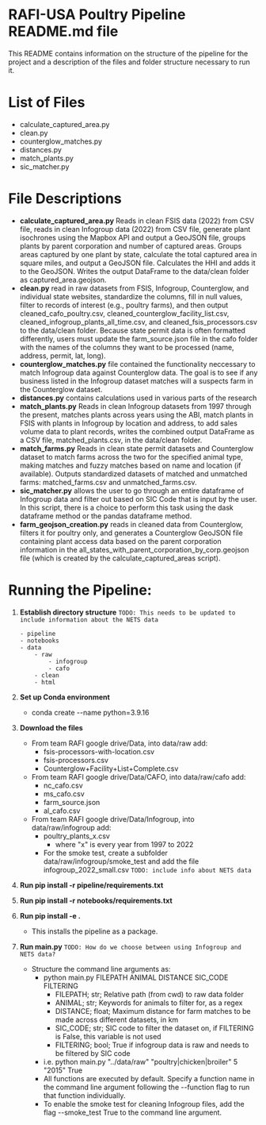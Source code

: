 # RAFI-USA Poultry Pipeline README.md file

This README contains information on the structure of the pipeline for the project and a description of the files and folder structure necessary to run it.

# List of Files

- calculate_captured_area.py
- clean.py
- counterglow_matches.py
- distances.py
- match_plants.py
- sic_matcher.py

# File Descriptions

- **calculate_captured_area.py** Reads in clean FSIS data (2022) from CSV file, reads in clean Infogroup data (2022) from CSV file, generate plant isochrones using the Mapbox API and output a GeoJSON file, groups plants by parent corporation and number of captured areas. Groups areas captured by one plant by state, calculate the total captured area in square miles, and output a GeoJSON file. Calculates the HHI and adds it to the GeoJSON. Writes the output DataFrame to the data/clean folder as captured_area.geojson.
- **clean.py** read in raw datasets from FSIS, Infogroup, Counterglow, and individual state websites, standardize the columns, fill in null values, filter to records of interest (e.g., poultry farms), and then output cleaned_cafo_poultry.csv, cleaned_counterglow_facility_list.csv, cleaned_infogroup_plants_all_time.csv, and cleaned_fsis_processors.csv to the data/clean folder. Because state permit data is often formatted differently, users must update the farm_source.json file in the cafo folder with the names of the columns they want to be processed (name, address, permit, lat, long).
- **counterglow_matches.py** file contained the functionality neccessary to match Infogroup data against Counterglow data. The goal is to see if any business listed in the Infogroup dataset matches will a suspects farm in the Counterglow dataset.
- **distances.py** contains calculations used in various parts of the research
- **match_plants.py** Reads in clean Infogroup datasets from 1997 through the present, matches plants across years using the ABI, match plants in FSIS with plants in Infogroup by location and address, to add sales volume data to plant records, writes the combined output DataFrame as a CSV file, matched_plants.csv, in the data/clean folder.
- **match_farms.py** Reads in clean state permit datasets and Counterglow dataset to match farms across the two for the specified animal type, making matches and fuzzy matches based on name and location (if available). Outputs standardized datasets of matched and unmatched farms: matched_farms.csv and unmatched_farms.csv.
- **sic_matcher.py** allows the user to go through an entire dataframe of Infogroup data and filter out based on SIC Code that is input by the user. In this script, there is a choice to perform this task using the dask dataframe method or the pandas dataframe method.
- **farm_geojson_creation.py** reads in cleaned data from Counterglow, filters it for poultry only, and generates a Counterglow GeoJSON file containing plant access data based on the parent corporation information in the all_states_with_parent_corporation_by_corp.geojson file (which is created by the calculate_captured_areas script).

# Running the Pipeline:

1.  **Establish directory structure**
    `TODO: This needs to be updated to include information about the NETS data`

        - pipeline
        - notebooks
        - data
            - raw
                - infogroup
                - cafo
            - clean
            - html

2.  **Set up Conda environment**
    - conda create --name <myenv> python=3.9.16
3.  **Download the files**
    - From team RAFI google drive/Data, into data/raw add:
      - fsis-processors-with-location.csv
      - fsis-processors.csv
      - Counterglow+Facility+List+Complete.csv
    - From team RAFI google drive/Data/CAFO, into data/raw/cafo add:
      - nc_cafo.csv
      - ms_cafo.csv
      - farm_source.json
      - al_cafo.csv
    - From team RAFI google drive/Data/Infogroup, into data/raw/infogroup add:
      - poultry_plants_x.csv
        - where "x" is every year from 1997 to 2022
      - For the smoke test, create a subfolder data/raw/infogroup/smoke_test and add the file infogroup_2022_small.csv
        `TODO: include info about NETS data`
4.  **Run pip install -r pipeline/requirements.txt**
5.  **Run pip install -r notebooks/requirements.txt**
6.  **Run pip install -e .**
    - This installs the pipeline as a package.
7.  **Run main.py**
    `TODO: How do we choose between using Infogroup and NETS data?`
    - Structure the command line arguments as:
      - python main.py FILEPATH ANIMAL DISTANCE SIC_CODE FILTERING
        - FILEPATH; str; Relative path (from cwd) to raw data folder
        - ANIMAL; str; Keywords for animals to filter for, as a regex
        - DISTANCE; float; Maximum distance for farm matches to be made across different datasets, in km
        - SIC_CODE; str; SIC code to filter the dataset on, if FILTERING is False, this variable is not used
        - FILTERING; bool; True if infogroup data is raw and needs to be filtered by SIC code
      - i.e. python main.py "../data/raw" "poultry|chicken|broiler" 5 "2015" True
      - All functions are executed by default. Specify a function name in the command line argument following the --function flag to run that function individually.
      - To enable the smoke test for cleaning Infogroup files, add the flag --smoke_test True to the command line argument.
